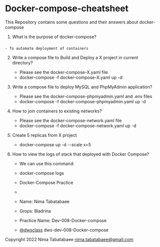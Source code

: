 # Docker-compose-cheatsheet

 This Repository contains some questions and their answers about docker-compose
 
 1) What is the purpose of docker-compose?
   ###
    - To automate deployment of containers 
   
 2) Write a compose file to Build and Deploy a X project in current directory?
 
    - Please see the docker-compose-X.yaml file
    - docker-compose -f docker-compose-X.yaml up -d
   
 3) Write a compose file to deploy MySQL and PhpMyAdmin application?
 
    - Please see the docker-compose-phpmyadmin.yaml and .env files
    - docker-compose -f docker-compose-phpmyadmin.yaml up -d
 
 4) How to join containers to existing networks?
 
    - Please see the docker-compose-network.yaml file
    - docker-compose -f docker-compose-network.yaml up -d
 
 5) Create 5 replicas from X project
 
    - docker-compose up -d --scale x=5
 
 6) How to view the logs of stack that deployed with Docker Compose?
 
    - We can use this command:
    - docker-compose logs

 
 

    - Docker-Compose Practice
    -     
    - Name: Nima Tabatabaee
    - Grops: Bladrina
    - Practice Name: Dev-008-Docker-compose
    - [@dwsclass](https://github.com/dwsclass) dws-dev-008-Docker-compose
    

Copyright 2022 Nima Tabatabaee nima.tabatabaee@gmail.com


